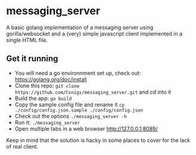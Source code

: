 # messaging_server
A basic golang implementation of a messaging server using gorilla/websocket and a (very) simple javascript client implemented in a single HTML file.

## Get it running
- You will need a go environnment set up, check out: https://golang.org/doc/install 
- Clone this repo: `git clone https://github.com/Csnigs/messaging_server.git` and cd into it
- Build the app: `go build`
- Copy the sample config file and rename it `cp ./config/config.json.sample ./config/config.json`
- Check out the options `./messaging_server -h`
- Run it: `./messaging_server`
- Open multiple tabs in a web browser http://127.0.0.1:8089/ 

Keep in mind that the solution is hacky in some places to cover for the lack of real client.
